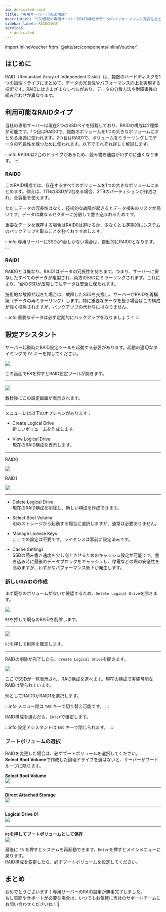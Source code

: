 ```yaml
---
id: dedicated-raid
title: "専用サーバー：RAID構成"
description: "SSD搭載の専用サーバーでRAID構成がデータのパフォーマンスと冗長性をどう向上させるか → 今すぐ詳しくチェック"
sidebar_label: RAIDの設定
services:
  - dedicated
---
```


import InlineVoucher from '@site/src/components/InlineVoucher';

## はじめに

RAID（Redundant Array of Independent Disks）は、複数のハードディスクを1つの論理ドライブにまとめて、データの冗長性やパフォーマンス向上を実現する技術です。RAIDにはさまざまなレベルがあり、データの分散方法や耐障害性の組み合わせが異なります。

<InlineVoucher />

## 利用可能なRAIDタイプ
当社の専用サーバーは現在2つのSSDベイを搭載しており、RAIDの構成は2種類が可能です。1つ目はRAID0で、複数のボリュームを1つの大きなボリュームにまとめる用途に使われます。2つ目はRAID1で、ボリュームをミラーリングしてデータの冗長性を保つために使われます。以下でそれぞれ詳しく解説します。

:::info
RAID0は2台のドライブがあるため、読み書き速度がわずかに速くなります。
:::

### RAID0
このRAID構成では、存在するすべてのボリュームを1つの大きなボリュームにまとめます。例えば、1TBのSSDが2台ある場合、2TBのパーティションが作成され、全容量を使えます。

ただしデータの冗長性はなく、技術的な故障が起きるとデータ損失のリスクが高いです。データは異なるセクターに分散して書き込まれるためです。

重要なデータを保存する場合はRAID0は避けるか、少なくとも定期的にシステムのバックアップを取ることを強くおすすめします。

:::info
専用サーバーにSSDが1台しかない場合は、自動的にRAID0となります。
:::

### RAID1
RAID0とは異なり、RAID1はデータの冗長性を持ちます。つまり、サーバーに保存したすべてのデータが複製され、両方のSSDにミラーリングされます。これにより、1台のSSDが故障してもデータは安全に保たれます。

技術的な故障が起きた場合は、故障したSSDを交換し、サーバーがRAIDを再構築（データの再ミラーリング）します。特に重要なデータを扱う場合はこの構成が強く推奨されますが、バックアップの代わりにはなりません。

:::info
重要なデータは必ず定期的にバックアップを取りましょう！
:::

## 設定アシスタント

サーバー起動時にRAID設定ツールを起動する必要があります。起動の適切なタイミングで `F8` キーを押してください。

![](https://screensaver01.zap-hosting.com/index.php/s/cYzj7L6dL5g7255/preview)

この画面でF8を押すとRAID設定ツールが開きます。

***

![](https://screensaver01.zap-hosting.com/index.php/s/L4Lw8oGjxbDR96N/preview)

数秒後にこの設定画面が表示されます。

***

メニューには以下のオプションがあります：

* Create Logical Drive  
新しいボリュームを作成します。

* View Logical Drive  
現在のRAID構成を表示します。

***
RAID0

![](https://screensaver01.zap-hosting.com/index.php/s/6mtbrFXNPeqHnYi/preview)

RAID1

![](https://screensaver01.zap-hosting.com/index.php/s/749Kxjq6Mkzdc69/preview)
***

* Delete Logical Drive  
現在のRAID構成を削除し、新しい構成を作成できます。

* Select Boot Volume  
別のストレージから起動する場合に選択しますが、通常は必要ありません。

* Manage License Keys  
ここでの設定は不要です。ライセンスは事前に設定済みです。

* Cache Settings  
SSDの読み書き速度を少し向上させるためのキャッシュ設定が可能です。書き込み時に最後のデータブロックをキャッシュし、停電などの際の安全性を高めますが、わずかなパフォーマンス低下が発生します。

### 新しいRAIDの作成

まず既存のボリュームがないか確認するため、`Delete Logical Drive`を開きます。

![](https://screensaver01.zap-hosting.com/index.php/s/EbPtmgFyZ3oN6jb/preview)

`F8`を押して既存のRAIDを削除します。

***

![](https://screensaver01.zap-hosting.com/index.php/s/qmtAciacCLKJ9QG/preview)

`F3`を押して削除を確定します。

***

RAIDの削除が完了したら、`Create Logical Drive`を開きます。

![](https://screensaver01.zap-hosting.com/index.php/s/SjP6ZkcWXCKc4kT/preview)

ここでSSDが一覧表示され、RAID構成を選べます。現在の構成で実装可能なRAIDは限られています。

例としてRAID0かRAID1を選択します。

:::info
メニュー間は `TAB` キーで切り替え可能です。
:::

RAID構成を選んだら、`Enter`で確定します。

:::info
設定アシスタントは `ESC` キーで閉じられます。
:::

### ブートボリュームの選択

RAIDを変更した場合は、必ずブートボリュームを選択してください。  
**Select Boot Volume**で作成した論理ドライブを選ばないと、サーバーがブートループに陥ります。

**Select Boot Volume**<br/>
![](https://screensaver01.zap-hosting.com/index.php/s/2GDEYfjnkmaKF9F/preview)
***
**Direct Attached Storage**<br/>
![](https://screensaver01.zap-hosting.com/index.php/s/2468ZCGkr2ninxM/preview)
***
**Logical Drive 01**<br/>
![](https://screensaver01.zap-hosting.com/index.php/s/tN6pRiJbZexbzmg/preview)
***
**`F8`を押してブートボリュームとして保存**<br/>
![](https://screensaver01.zap-hosting.com/index.php/s/tqGFzGZGgeo4JjZ/preview)

最後に `F8` を押すとシステムを再起動できます。`Enter`を押すとメインメニューに戻ります。  
RAID構成を変更したら、必ずブートボリュームを設定してください。

## まとめ

おめでとうございます！専用サーバーのRAID設定が無事完了しました。  
もし質問やサポートが必要な場合は、いつでもお気軽に当社のサポートチームにお問い合わせくださいね！🙂

<InlineVoucher />